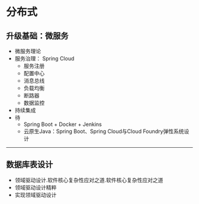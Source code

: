 #   分布式

##  升级基础：微服务
-   微服务理论
-   服务治理： Spring Cloud
    -   服务注册
    -   配置中心
    -   消息总线
    -   负载均衡
    -   断路器
    -   数据监控
-   持续集成
-   待
    -   Spring Boot + Docker + Jenkins
    -   云原⽣Java：Spring Boot、Spring Cloud与Cloud Foundry弹性系统设计

----

##  数据库表设计
-   领域驱动设计.软件核心复杂性应对之道.软件核心复杂性应对之道
-   领域驱动设计精粹
-   实现领域驱动设计
